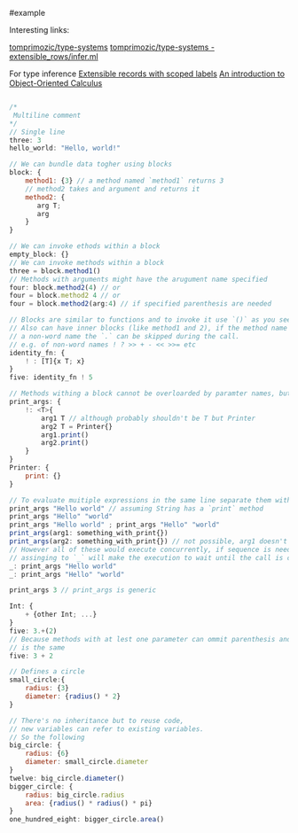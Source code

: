 #example


Interesting links:

[tomprimozic/type-systems](https://github.com/tomprimozic/type-systems)
[tomprimozic/type-systems - extensible_rows/infer.ml ](https://github.com/tomprimozic/type-systems/blob/master/extensible_rows/infer.ml)

For type inference
[Extensible records with scoped labels](https://www.microsoft.com/en-us/research/publication/extensible-records-with-scoped-labels/)
[An introduction to Object-Oriented Calculus](https://pages.cpsc.ucalgary.ca/~robin/FMCS/FMCS2014/An%20introduction%20to%20OOC.pdf)



```javascript

/*
 Multiline comment
*/
// Single line
three: 3
hello_world: "Hello, world!"

// We can bundle data togher using blocks
block: {
    method1: {3} // a method named `method1` returns 3
    // method2 takes and argument and returns it
    method2: {
       arg T;
       arg
    }
}

// We can invoke ethods within a block
empty_block: {}
// We can invoke methods within a block
three = block.method1()
// Methods with arguments might have the arugument name specified
four: block.method2(4) // or
four = block.method2 4 // or
four = block.method2(arg:4) // if specified parenthesis are needed

// Blocks are similar to functions and to invoke it use `()` as you see above
// Also can have inner blocks (like method1 and 2), if the method name is
// a non-word name the `.` can be skipped during the call.
// e.g. of non-word names ! ? >> + - << >>= etc
identity_fn: {
    ! : [T]{x T; x}
}
five: identity_fn ! 5

// Methods withing a block cannot be overloarded by paramter names, but they can have default values
print_args: {
    !: <T>{
        arg1 T // although probably shouldn't be T but Printer
        arg2 T = Printer{}
        arg1.print()
        arg2.print()
    }
}
Printer: {
    print: {}
}

// To evaluate muitiple expressions in the same line separate them with `;`
print_args "Hello world" // assuming String has a `print` method
print_args "Hello" "world"
print_args "Hello world" ; print_args "Hello" "world"
print_args(arg1: something_with_print{})
print_args(arg2: something_with_print{}) // not possible, arg1 doesn't have a value
// However all of these would execute concurrently, if sequence is needed, assign the result to a variable
// assinging to `_` will make the execution to wait until the call is completed
_: print_args "Hello world"
_: print_args "Hello" "world"

print_args 3 // print_args is generic

Int: {
    + {other Int; ...}
}
five: 3.+(2)
// Because methods with at lest one parameter can ommit parenthesis and methods named with non-words can omit `.` the following
// is the same
five: 3 + 2

// Defines a circle
small_circle:{
    radius: {3}
    diameter: {radius() * 2}
}

// There's no inheritance but to reuse code,
// new variables can refer to existing variables.
// So the following
big_circle: {
    radius: {6}
    diameter: small_circle.diameter
}
twelve: big_circle.diameter()
bigger_circle: {
    radius: big_circle.radius
    area: {radius() * radius() * pi}
}
one_hundred_eight: bigger_circle.area()

```
